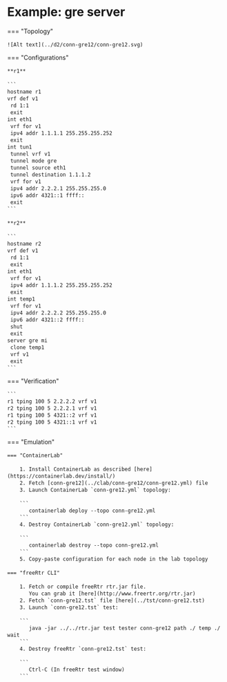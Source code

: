 # Example: gre server

=== "Topology"

    ![Alt text](../d2/conn-gre12/conn-gre12.svg)

=== "Configurations"

    **r1**

    ```
    hostname r1
    vrf def v1
     rd 1:1
     exit
    int eth1
     vrf for v1
     ipv4 addr 1.1.1.1 255.255.255.252
     exit
    int tun1
     tunnel vrf v1
     tunnel mode gre
     tunnel source eth1
     tunnel destination 1.1.1.2
     vrf for v1
     ipv4 addr 2.2.2.1 255.255.255.0
     ipv6 addr 4321::1 ffff::
     exit
    ```

    **r2**

    ```
    hostname r2
    vrf def v1
     rd 1:1
     exit
    int eth1
     vrf for v1
     ipv4 addr 1.1.1.2 255.255.255.252
     exit
    int temp1
     vrf for v1
     ipv4 addr 2.2.2.2 255.255.255.0
     ipv6 addr 4321::2 ffff::
     shut
     exit
    server gre mi
     clone temp1
     vrf v1
     exit
    ```

=== "Verification"

    ```
    r1 tping 100 5 2.2.2.2 vrf v1
    r2 tping 100 5 2.2.2.1 vrf v1
    r1 tping 100 5 4321::2 vrf v1
    r2 tping 100 5 4321::1 vrf v1
    ```

=== "Emulation"

    === "ContainerLab"

        1. Install ContainerLab as described [here](https://containerlab.dev/install/)  
        2. Fetch [conn-gre12](../clab/conn-gre12/conn-gre12.yml) file  
        3. Launch ContainerLab `conn-gre12.yml` topology:  

        ```
           containerlab deploy --topo conn-gre12.yml  
        ```
        4. Destroy ContainerLab `conn-gre12.yml` topology:  

        ```
           containerlab destroy --topo conn-gre12.yml  
        ```
        5. Copy-paste configuration for each node in the lab topology

    === "freeRtr CLI"

        1. Fetch or compile freeRtr rtr.jar file.  
           You can grab it [here](http://www.freertr.org/rtr.jar)  
        2. Fetch `conn-gre12.tst` file [here](../tst/conn-gre12.tst)  
        3. Launch `conn-gre12.tst` test:  

        ```
           java -jar ../../rtr.jar test tester conn-gre12 path ./ temp ./ wait
        ```
        4. Destroy freeRtr `conn-gre12.tst` test:  

        ```
           Ctrl-C (In freeRtr test window)
        ```


